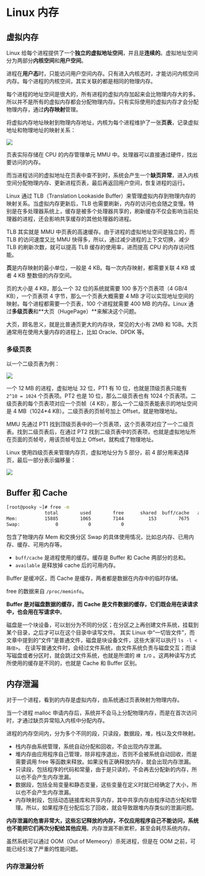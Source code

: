 # Linux 内存

## 虚拟内存

Linux 给每个进程提供了一个**独立的虚拟地址空间**，并且是**连续的**。虚拟地址空间分为两部分**内核空间**和**用户空间**。

进程在**用户态**时，只能访问用户空间内存。只有进入内核态时，才能访问内核空间内存。每个进程的内核空间，其实关联的都是相同的物理内存。

每个进程的地址空间是很大的，所有进程的虚拟内存加起来会比物理内存大的多。所以并不是所有的虚拟内存都会分配物理内存。只有实际使用的虚拟内存才会分配物理内存，通过**内存映射**管理。

将虚拟内存地址映射到物理内存地址，内核为每个进程维护了一张**页表**，记录虚拟地址和物理地址的映射关系：

![](memory-map.png)

页表实际存储在 CPU 的内存管理单元 MMU 中。处理器可以直接通过硬件，找出要访问的内存。

而当进程访问的虚拟地址在页表中查不到时，系统会产生一个**缺页异常**，进入内核空间分配物理内存、更新进程页表，最后再返回用户空间，恢复进程的运行。

Linux 通过 TLB（Translation Lookaside Buffer）来管理虚拟内存到物理内存的映射关系。当虚拟内存更新后，TLB 也需要刷新，内存的访问也会随之变慢。特别是在多处理器系统上，缓存是被多个处理器共享的，刷新缓存不仅会影响当前处理器的进程，还会影响共享缓存的其他处理器的进程。

TLB 其实就是 MMU 中页表的高速缓存。由于进程的虚拟地址空间是独立的，而 TLB 的访问速度又比 MMU 快得多，所以，通过减少进程的上下文切换，减少 TLB 的刷新次数，就可以提高 TLB 缓存的使用率，进而提高 CPU 的内存访问性能。

**页**是内存映射的最小单位，一般是 4 KB。每一次内存映射，都需要关联 4 KB 或者 4 KB 整数倍的内存空间。

页的大小是 4 KB，那么一个 32 位的系统就需要 100 多万个页表项（4 GB/4 KB），一个页表项 4 字节，那么一个页表大概需要 4 MB 才可以实现地址空间的映射。每个进程都需要一个页表，100 个进程就需要 400 MB 的内存。Linux 通过**多级页表**和**大页（HugePage）**来解决这个问题。

大页，顾名思义，就是比普通页更大的内存块，常见的大小有 2MB 和 1GB。大页通常用在使用大量内存的进程上，比如 Oracle、DPDK 等。

### 多级页表

以一个二级页表为例：

![](multi-page-struct.png)

一个 12 MB 的进程，虚拟地址 32 位，PT1 有 10 位，也就是顶级页表只能有 `2^10 = 1024` 个页表项。PT2 也是 10 位，那么二级页表也有 1024 个页表项。二级页表的每个页表项对应一个页帧（4 KB），那么一个二级页表能表示的地址空间是 4 MB（1024*4 KB）。二级页表的页帧号加上 Offset，就是物理地址。

MMU 先通过 PT1 找到顶级页表中的一个页表项，这个页表项对应了一个二级页表。找到二级页表后，在通过 PT2 找到二级页表中的页表项，也就是虚拟地址所在页面的页帧号，用该页帧号加上 Offset，就构成了物理地址。

Linux 使用四级页表来管理内存页，虚拟地址分为 5 部分，前 4 部分用来选择页，最后一部分表示偏移量：

![](four-level-page.png)

## Buffer 和 Cache

```bash
[root@pooky ~]# free -m
              total        used        free      shared  buff/cache   available
Mem:          15885        1065        7144         153        7675       14046
Swap:             0           0           0
```

包含了物理内存 Mem 和交换分区 Swap 的具体使用情况，比如总内存、已用内存、缓存、可用内存等。

- `buff/cache` 是进程使用的缓存。缓存是 Buffer 和 Cache 两部分的总和。
- `available` 是释放掉 cache 后的可用内存。

Buffer 是缓冲区，而 Cache 是缓存，两者都是数据在内存中的临时存储。

free 的数据来自 `/proc/meminfo`。

**Buffer 是对磁盘数据的缓存，而 Cache 是文件数据的缓存，它们既会用在读请求中，也会用在写请求中**。

磁盘是一个块设备，可以划分为不同的分区；在分区之上再创建文件系统，挂载到某个目录，之后才可以在这个目录中读写文件。 其实 Linux 中“一切皆文件”，而文章中提到的“文件”是普通文件，磁盘是块设备文件，这些大家可以执行 `ls -l <路径>`。 在读写普通文件时，会经过文件系统，由文件系统负责与磁盘交互；而读写磁盘或者分区时，就会跳过文件系统，也就是所谓的 `裸 I/O` 。这两种读写方式所使用的缓存是不同的，也就是 Cache 和 Buffer 区别。

## 内存泄漏

对于一个进程，看到的内存是虚拟内存，由系统通过页表映射为物理内存。

当一个进程 malloc 申请内存后，系统并不会马上分配物理内存，而是在首次访问时，才通过缺页异常陷入内核中分配内存。

进程的内存空间内，分为多个不同的段，只读段，数据段，堆，栈以及文件映射。

- 栈内存由系统管理，系统自动分配和回收，不会出现内存泄漏。
- 堆内存由应用程序自己管理，除非程序退出，否则不会被系统自动回收，而是需要调用 free 等函数来释放。如果没有正确释放内存，就会出现内存泄漏。
- 只读段，包括程序的代码和常量，由于是只读的，不会再去分配新的内存，所以也不会产生内存泄漏。
- 数据段，包括全局变量和静态变量，这些变量在定义时就已经确定了大小，所以也不会产生内存泄漏。
- 内存映射段，包括动态链接库和共享内存，其中共享内存由程序动态分配和管理。所以，如果程序在分配后忘了回收，就会导致跟堆内存类似的泄漏问题。

**内存泄漏的危害非常大，这些忘记释放的内存，不仅应用程序自己不能访问，系统也不能把它们再次分配给其他应用**。内存泄漏不断累积，甚至会耗尽系统内存。

虽然系统可以通过 OOM（Out of Memeory）杀死进程，但是在 OOM 之前，可能已经引发了严重的性能问题。

### 内存泄漏分析

